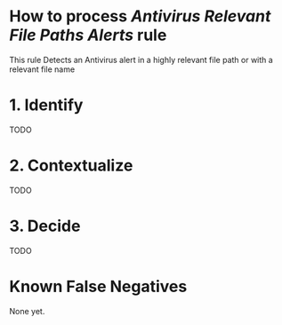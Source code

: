 # How to process *Antivirus Relevant File Paths Alerts* rule
This rule Detects an Antivirus alert in a highly relevant file path or with a relevant file name

# 1. Identify
TODO

# 2. Contextualize
TODO

# 3. Decide
TODO

# Known False Negatives
None yet.
